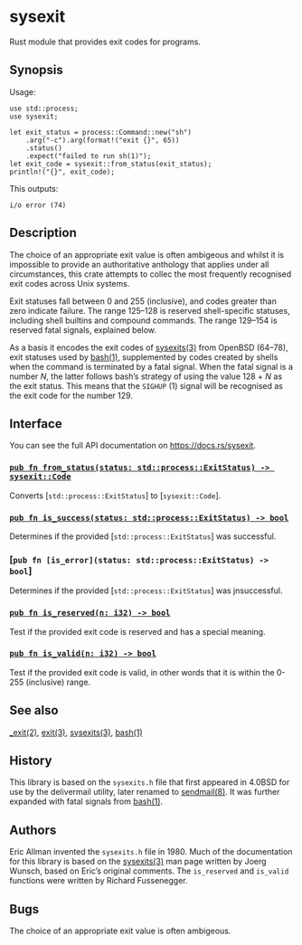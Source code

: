 sysexit
=======

Rust module that provides exit codes for programs.


Synopsis
--------

Usage:

	use std::process;
	use sysexit;

	let exit_status = process::Command::new("sh")
	    .arg("-c").arg(format!("exit {}", 65))
	    .status()
	    .expect("failed to run sh(1)");
	let exit_code = sysexit::from_status(exit_status);
	println!("{}", exit_code);

This outputs:

	i/o error (74)


Description
-----------

The choice of an appropriate exit value is often ambigeous and
whilst it is impossible to provide an authoritative anthology that
applies under all circumstances, this crate attempts to collec the
most frequently recognised exit codes across Unix systems.

Exit statuses fall between 0 and 255 (inclusive), and codes greater than
zero indicate failure.  The range 125–128 is reserved shell-specific
statuses, including shell builtins and compound commands.  The range
129–154 is reserved fatal signals, explained below.

As a basis it encodes the exit codes of [sysexits(3)] from OpenBSD
(64–78), exit statuses used by [bash(1)], supplemented by codes
created by shells when the command is terminated by a fatal signal.
When the fatal signal is a number _N_, the latter follows bash’s
strategy of using the value 128 + _N_ as the exit status.  This means
that the `SIGHUP` (1) signal will be recognised as the exit code
for the number 129.


Interface
---------

You can see the full API documentation on <https://docs.rs/sysexit>.

### [`pub fn from_status(status: std::process::ExitStatus) -> sysexit::Code`]
Converts [`std::process::ExitStatus`] to [`sysexit::Code`].

### [`pub fn is_success(status: std::process::ExitStatus) -> bool`]
Determines if the provided [`std::process::ExitStatus`] was successful.

### [`pub fn [is_error](status: std::process::ExitStatus) -> bool`]
Determines if the provided [`std::process::ExitStatus`] was jnsuccessful.

### [`pub fn is_reserved(n: i32) -> bool`]
Test if the provided exit code is reserved and has a special meaning.

### [`pub fn is_valid(n: i32) -> bool`]
Test if the provided exit code is valid, in other words that it is
within the 0-255 (inclusive) range.


See also
--------

[_exit(2)], [exit(3)], [sysexits(3)], [bash(1)]


History
-------

This library is based on the `sysexits.h` file that first appeared
in 4.0BSD for use by the delivermail utility, later renamed to
[sendmail(8)].  It was further expanded with fatal signals from
[bash(1)].


Authors
-------

Eric Allman invented the `sysexits.h` file in 1980.  Much of the
documentation for this library is based on the [sysexits(3)] man
page written by Joerg Wunsch, based on Eric’s original comments.
The `is_reserved` and `is_valid` functions were written by Richard
Fussenegger.


Bugs
----

The choice of an appropriate exit value is often ambigeous.


[bash(1)]: https://linux.die.net/man/1/bash
[_exit(2)]: https://man.openbsd.org/_exit.2
[exit(3)]: https://man.openbsd.org/exit.3
[`pub fn from_status(status: std::process::ExitStatus) -> sysexit::Code`]: https://docs.rs/sysexit/newest/fn.from_status.html
[`pub fn is_error(status: std::process::ExitStatus) -> bool`]: https://docs.rs/sysexit/newest/fn.is_error.html
[`pub fn is_reserved(n: i32) -> bool`]: https://docs.rs/sysexit/newest/fn.is_reserved.html
[`pub fn is_success(status: std::process::ExitStatus) -> bool`]: https://docs.rs/sysexit/newest/fn.is_success.html
[`pub fn is_valid(n: i32) -> bool`]: https://docs.rs/sysexit/newest/fn.is_valid.html
[sendmail(8)]: https://man.openbsd.org/sendmail.8
[`std::process::ExitStatus']: https://doc.rust-lang.org/std/process/struct.ExitStatus.html
['sysexit::Code`]: https://docs.rs/sysexit/newest/enum.Code.html
[sysexits(3)]: https://man.openbsd.org/sysexits.3
[`sysexit::Unknown`]: https://docs.rs/sysexit/newest/enum.Code.html#variant.Unknown
